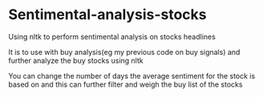 # Sentimental-analysis-stocks
Using nltk to perform sentimental analysis on stocks headlines

It is to use with buy analysis(eg my previous code on buy signals) and further analyze the buy stocks using nltk

You can change the number of days the average sentiment for the stock is based on and this can further filter and weigh the buy list of the stocks
